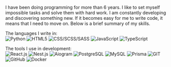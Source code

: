 I have been doing programming for more than 6 years. I like to set myself impossible tasks and solve them with hard work. I am constantly developing and discovering something new. If it becomes easy for me to write code, it means that I need to move on. Below is a brief summary of my skills.

The languages I write in:\
![Python](https://img.shields.io/badge/-Python-black?style=for-the-badge&logo=python)
![HTML5](https://img.shields.io/badge/-HTML5-black?style=for-the-badge&logo=html5)
![CSS/SCSS/SASS](https://img.shields.io/badge/-CSS/SCSS/SASS-black?style=for-the-badge&logo=SASS)
![JavaScript](https://img.shields.io/badge/-JavaScript-black?style=for-the-badge&logo=javascript)
![TypeScript](https://img.shields.io/badge/-TypeScript-black?style=for-the-badge&logo=TypeScript)

The tools I use in development:\
![React.js](https://img.shields.io/badge/-React.js-black?style=for-the-badge&logo=React)
![Nest.js](https://img.shields.io/badge/-Nest.js-black?style=for-the-badge&logo=nestjs)
![Aiogram](https://img.shields.io/badge/-Aiogram-black?style=for-the-badge&logo=telegram)
![PostgreSQL](https://img.shields.io/badge/-PostgreSQL-black?style=for-the-badge&logo=postgresql)
![MySQL](https://img.shields.io/badge/-MySQL-black?style=for-the-badge&logo=Sqlite)
![Prisma](https://img.shields.io/badge/-Prisma-black?style=for-the-badge&logo=Prisma)
![GIT](https://img.shields.io/badge/-GIT-black?style=for-the-badge&logo=GIT)
![GitHub](https://img.shields.io/badge/-GitHub-black?style=for-the-badge&logo=github)
![Docker](https://img.shields.io/badge/-Docker-black?style=for-the-badge&logo=docker)
